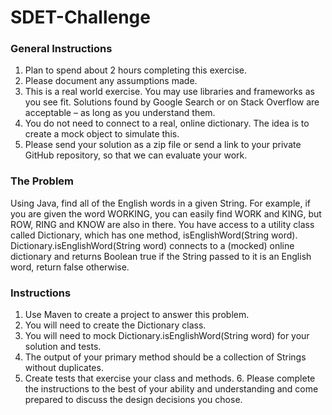 # SDET-Challenge

### General Instructions
1. Plan to spend about 2 hours completing this exercise.
2. Please document any assumptions made.
3. This is a real world exercise. You may use libraries and frameworks as you see fit.
   Solutions found by Google Search or on Stack Overflow are acceptable – as long as you understand them.
4. You do not need to connect to a real, online dictionary. The idea is to create a mock object
   to simulate this.
5. Please send your solution as a zip file or send a link to your private GitHub repository, so that we can evaluate your work.
### The Problem
Using Java, find all of the English words in a given String. For example, if you are given the
word WORKING, you can easily find WORK and KING, but ROW, RING and KNOW are also in there.
You have access to a utility class called Dictionary, which has one method,
isEnglishWord(String word). Dictionary.isEnglishWord(String word) connects to a (mocked) online
dictionary and returns Boolean true if the String passed to it is an English word, return false otherwise.
### Instructions
1. Use Maven to create a project to answer this problem.
2. You will need to create the Dictionary class.
3. You will need to mock Dictionary.isEnglishWord(String word) for your solution and tests.
4. The output of your primary method should be a collection of Strings without duplicates.
5. Create tests that exercise your class and methods. 6. Please complete the instructions to the best
   of your ability and understanding and come prepared to discuss the design decisions you chose.